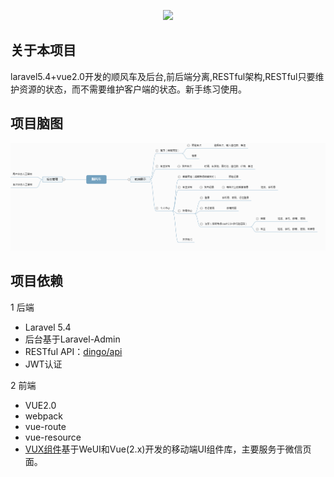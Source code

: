 <p align="center"><img src="http://oms96nkks.bkt.clouddn.com/573965429217687301.jpg"></p>

## 关于本项目

laravel5.4+vue2.0开发的顺风车及后台,前后端分离,RESTful架构,RESTful只要维护资源的状态，而不需要维护客户端的状态。新手练习使用。

## 项目脑图

![项目脑图](/顺风车.png)


## 项目依赖

1 后端
- Laravel 5.4
- 后台基于Laravel-Admin
- RESTful API：[dingo/api](http://laravelacademy.org/post/3822.html)
- JWT认证

2 前端
- VUE2.0
- webpack
- vue-route
- vue-resource
- [VUX组件](https://vux.li/#/)基于WeUI和Vue(2.x)开发的移动端UI组件库，主要服务于微信页面。
